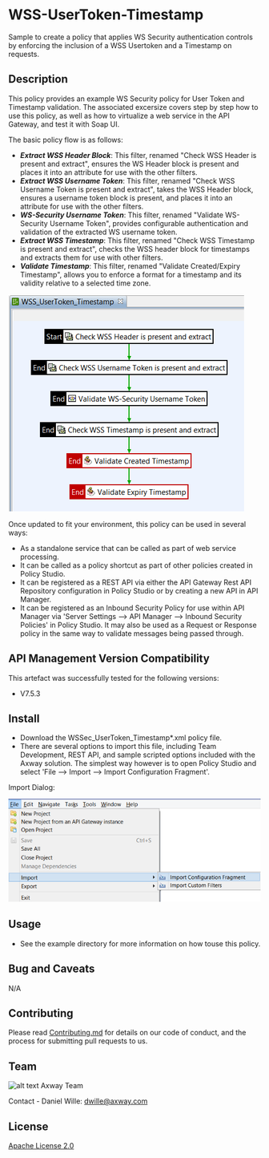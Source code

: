 # WSS-UserToken-Timestamp
Sample to create a policy that applies WS Security authentication controls by enforcing the inclusion of a WSS Usertoken and a Timestamp on requests.

## Description

This policy provides an example WS Security policy for User Token and Timestamp validation. The associated excersize covers step by step how to use this policy, as well as how to virtualize a web service in the API Gateway, and test it with Soap UI.

The basic policy flow is as follows:

- ***Extract WSS Header Block***: This filter, renamed "Check WSS Header is present and extract", ensures the WS Header block is present and places it into an attribute for use with the other filters.
- ***Extract WSS Username Token***: This filter, renamed "Check WSS Username Token is present and extract", takes the WSS Header block, ensures a username token block is present, and places it into an attribute for use with the other filters.
- ***WS-Security Username Token***: This filter, renamed "Validate WS-Security Username Token", provides configurable authentication and validation of the extracted  WS username token.
- ***Extract WSS Timestamp***: This filter, renamed "Check WSS Timestamp is present and extract", checks the WSS header block for timestamps and extracts them for use with other filters.
- ***Validate Timestamp***: This filter, renamed "Validate Created/Expiry Timestamp", allows you to enforce a format for a timestamp and its validity relative to a selected time zone.

![alt text](https://github.com/Axway-API-Management-Plus/WSS_UserToken_Timestamp/blob/master/example/src/WSSec-Policy.png "WS Sec Policy")

Once updated to fit your environment, this policy can be used in several ways:
- As a standalone service that can be called as part of web service processing.
- It can be called as a policy shortcut as part of other policies created in Policy Studio.
- It can be registered as a REST API via either the API Gateway Rest API Repository  configuration in Policy Studio or by creating a new API in API Manager.
- It can be registered as an Inbound Security Policy for use within API Manager via 'Server Settings --> API Manager --> Inbound Security Policies' in Policy Studio. It may also be used as a Request or Response policy in the same way to validate messages being passed through.

## API Management Version Compatibility
This artefact was successfully tested for the following versions:
- V7.5.3


## Install

- Download the WSSec_UserToken_Timestamp*.xml policy file.
- There are several options to import this file, including Team Development, REST API, and sample scripted options included with the Axway solution. The simplest way however is to open Policy Studio and select 'File --> Import --> Import Configuration Fragment'.

Import Dialog:

![alt text](https://github.com/Axway-API-Management-Plus/Positive-Field-Validation/blob/master/example/src/importFrag.png "Import Fragment")

## Usage

- See the example directory for more information on how touse this policy.

## Bug and Caveats

N/A


## Contributing

Please read [Contributing.md](https://github.com/Axway-API-Management/Common/blob/master/Contributing.md) for details on our code of conduct, and the process for submitting pull requests to us.


## Team

![alt text][Axwaylogo] Axway Team

[Axwaylogo]: https://github.com/Axway-API-Management/Common/blob/master/img/AxwayLogoSmall.png  "Axway logo"

Contact - Daniel Wille: dwille@axway.com

## License
[Apache License 2.0](/LICENSE)
